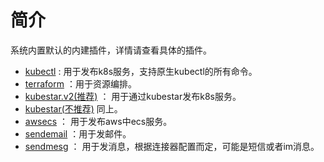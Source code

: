 # 简介

系统内置默认的内建插件，详情请查看具体的插件。

* [kubectl](/kubectl/README.md) : 用于发布k8s服务，支持原生kubectl的所有命令。
* [terraform](/terraform/README.md) ：用于资源编排。
* [kubestar.v2(推荐)](/kubestar.v2/README.md) ： 用于通过kubestar发布k8s服务。
* [kubestar(不推荐)](/kubestar/README.md)  同上。
* [awsecs](/awsecs/README.md) ： 用于发布aws中ecs服务。
* [sendemail](/sendemail/README.md) ：用于发邮件。
* [sendmesg](/sendmesg/README.md) ： 用于发消息，根据连接器配置而定，可能是短信或者im消息。
